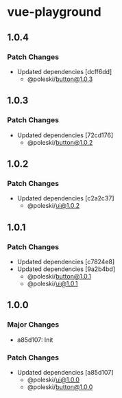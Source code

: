 # vue-playground

## 1.0.4

### Patch Changes

- Updated dependencies [dcff6dd]
  - @poleski/button@1.0.3

## 1.0.3

### Patch Changes

- Updated dependencies [72cd176]
  - @poleski/button@1.0.2

## 1.0.2

### Patch Changes

- Updated dependencies [c2a2c37]
  - @poleski/ui@1.0.2

## 1.0.1

### Patch Changes

- Updated dependencies [c7824e8]
- Updated dependencies [9a2b4bd]
  - @poleski/button@1.0.1
  - @poleski/ui@1.0.1

## 1.0.0

### Major Changes

- a85d107: Init

### Patch Changes

- Updated dependencies [a85d107]
  - @poleski/ui@1.0.0
  - @poleski/button@1.0.0
